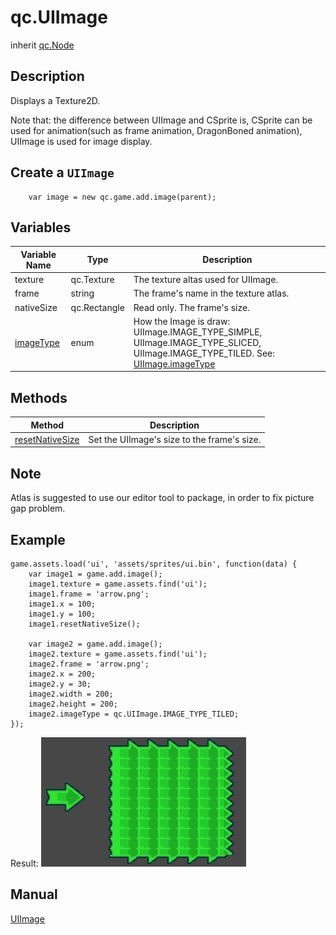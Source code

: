 # qc.UIImage
inherit [qc.Node](CNode.md)

## Description
Displays a Texture2D.

Note that: the difference between UIImage and CSprite is, CSprite can be used for animation(such as frame animation, DragonBoned animation), UIImage is used for image display.

## Create a `UIImage`
````
    var image = new qc.game.add.image(parent);
````

## Variables
| Variable Name        |  Type     |   Description           |
| ------------- |-------------| -------------|
| texture | qc.Texture | The texture altas used for UIImage. |
| frame | string | The frame's name in the texture atlas. |
| nativeSize | qc.Rectangle | Read only. The frame's size. |
| [imageType](image_imageType.md) | enum | How the Image is draw: UIImage.IMAGE_TYPE_SIMPLE, UIImage.IMAGE_TYPE_SLICED, UIImage.IMAGE_TYPE_TILED. See: [UIImage.imageType](image_imageType.md) |

## Methods
| Method | Description |
| ------------- |-------------|
| [resetNativeSize](image_resetNativeSize.md) | Set the UIImage's size to the frame's size. |

## Note
Atlas is suggested to use our editor tool to package, in order to fix picture gap problem.

## Example
````
game.assets.load('ui', 'assets/sprites/ui.bin', function(data) {
    var image1 = game.add.image();
    image1.texture = game.assets.find('ui');
    image1.frame = 'arrow.png';
    image1.x = 100;
    image1.y = 100;
    image1.resetNativeSize();

    var image2 = game.add.image();
    image2.texture = game.assets.find('ui');
    image2.frame = 'arrow.png';
    image2.x = 200;
    image2.y = 30;
    image2.width = 200;
    image2.height = 200;
    image2.imageType = qc.UIImage.IMAGE_TYPE_TILED;
});
````
Result:
![The sample of Nine-Patch](images/imageExample.png)

## Manual
[UIImage](http://docs.qiciengine.com/manual/Sample/UIImage.html)